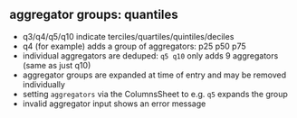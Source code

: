 ## aggregator groups: quantiles

- q3/q4/q5/q10 indicate terciles/quartiles/quintiles/deciles
- q4 (for example) adds a group of aggregators: p25 p50 p75
- individual aggregators are deduped: `q5 q10` only adds 9 aggregators (same as just q10)
- aggregator groups are expanded at time of entry and may be removed individually
- setting `aggregators` via the ColumnsSheet to e.g. `q5` expands the group
- invalid aggregator input shows an error message

